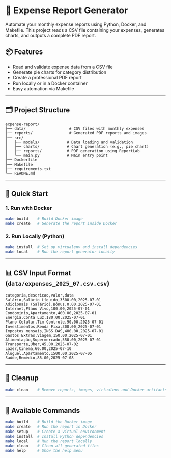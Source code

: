 # 🧾 Expense Report Generator

Automate your monthly expense reports using Python, Docker, and Makefile. This project reads a CSV file containing your expenses, generates charts, and outputs a complete PDF report.

## 📦 Features

- Read and validate expense data from a CSV file
- Generate pie charts for category distribution
- Create a professional PDF report
- Run locally or in a Docker container
- Easy automation via Makefile

---

## 🗂️ Project Structure

```
expense-report/
├── data/                   # CSV files with monthly expenses
├── reports/                # Generated PDF reports and images
├── src/
│   ├── models/            # Data loading and validation
│   ├── charts/            # Chart generation (e.g., pie chart)
│   ├── reports/           # PDF generation using ReportLab
│   └── main.py            # Main entry point
├── Dockerfile
├── Makefile
├── requirements.txt
└── README.md
```

---

## 🚀 Quick Start

### 1. Run with Docker

```bash
make build    # Build Docker image
make create   # Generate the report inside Docker
```

### 2. Run Locally (Python)

```bash
make install  # Set up virtualenv and install dependencies
make local    # Run the report generator locally
```

---

## 📊 CSV Input Format (`data/expenses_2025_07.csv.csv`)

```csv
categoria,descricao,valor,data
Salário,Salário Líquido,3500.00,2025-07-01
Adicionais (Salário),Bônus,0.00,2025-07-01
Internet,Plano Vivo,100.00,2025-07-01
Condominio,Apartamento,400.00,2025-07-01
Energia,Conta Luz,180.00,2025-07-01
Plano Celular,Tim Controle,90.00,2025-07-01
Investimentos,Renda Fixa,300.00,2025-07-01
Impostos mensais,INSS DAS,400.00,2025-07-01
Gastos Extras,Viagem,150.00,2025-07-01
Alimentação,Supermercado,550.00,2025-07-01
Transporte,Uber,45.00,2025-07-02
Lazer,Cinema,60.00,2025-07-10
Aluguel,Apartamento,1500.00,2025-07-05
Saúde,Remédio,85.00,2025-07-08
```

---

## 🧹 Cleanup

```bash
make clean    # Remove reports, images, virtualenv and Docker artifacts
```

---

## 📘 Available Commands

```bash
make build    # Build the Docker image
make create   # Run the report in Docker
make setup    # Create a virtual environment
make install  # Install Python dependencies
make local    # Run the report locally
make clean    # Clean all generated files
make help     # Show the help menu
```